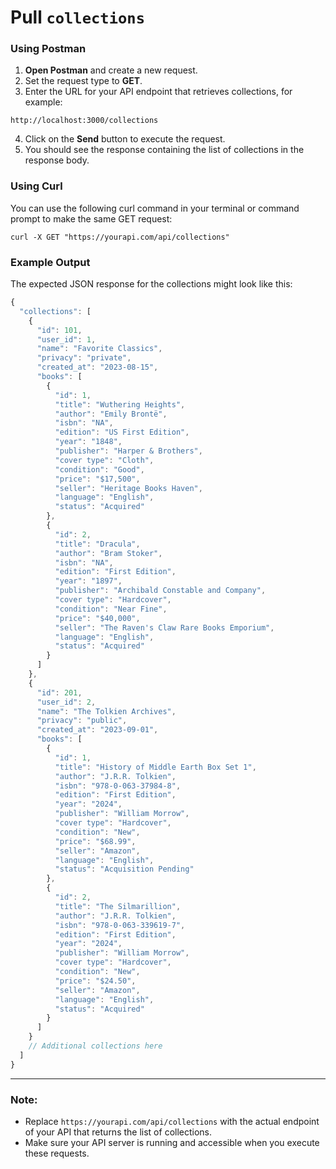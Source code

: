 # Pull `collections`

### Using Postman

1. **Open Postman** and create a new request.
2. Set the request type to **GET**.
3. Enter the URL for your API endpoint that retrieves collections, for example:
```shell
http://localhost:3000/collections
```
4. Click on the **Send** button to execute the request.
5. You should see the response containing the list of collections in the response body.

### Using Curl

You can use the following curl command in your terminal or command prompt to make the same GET request:
```shell
curl -X GET "https://yourapi.com/api/collections"
```
### Example Output

The expected JSON response for the collections might look like this:
```js
{
  "collections": [
    {
      "id": 101,
      "user_id": 1,
      "name": "Favorite Classics",
      "privacy": "private",
      "created_at": "2023-08-15",
      "books": [
        {
          "id": 1,
          "title": "Wuthering Heights",
          "author": "Emily Brontë",
          "isbn": "NA",
          "edition": "US First Edition",
          "year": "1848",
          "publisher": "Harper & Brothers",
          "cover type": "Cloth",
          "condition": "Good",
          "price": "$17,500",
          "seller": "Heritage Books Haven",
          "language": "English",
          "status": "Acquired"
        },
        {
          "id": 2,
          "title": "Dracula",
          "author": "Bram Stoker",
          "isbn": "NA",
          "edition": "First Edition",
          "year": "1897",
          "publisher": "Archibald Constable and Company",
          "cover type": "Hardcover",
          "condition": "Near Fine",
          "price": "$40,000",
          "seller": "The Raven's Claw Rare Books Emporium",
          "language": "English",
          "status": "Acquired"
        }
      ]
    },
    {
      "id": 201,
      "user_id": 2,
      "name": "The Tolkien Archives",
      "privacy": "public",
      "created_at": "2023-09-01",
      "books": [
        {
          "id": 1,
          "title": "History of Middle Earth Box Set 1",
          "author": "J.R.R. Tolkien",
          "isbn": "978-0-063-37984-8",
          "edition": "First Edition",
          "year": "2024",
          "publisher": "William Morrow",
          "cover type": "Hardcover",
          "condition": "New",
          "price": "$68.99",
          "seller": "Amazon",
          "language": "English",
          "status": "Acquisition Pending"
        },
        {
          "id": 2,
          "title": "The Silmarillion",
          "author": "J.R.R. Tolkien",
          "isbn": "978-0-063-339619-7",
          "edition": "First Edition",
          "year": "2024",
          "publisher": "William Morrow",
          "cover type": "Hardcover",
          "condition": "New",
          "price": "$24.50",
          "seller": "Amazon",
          "language": "English",
          "status": "Acquired"
        }
      ]
    }
    // Additional collections here
  ]
}
```

---

### Note:
- Replace `https://yourapi.com/api/collections` with the actual endpoint of your API that returns the list of collections.
- Make sure your API server is running and accessible when you execute these requests.
